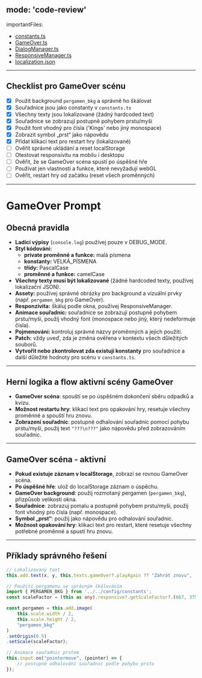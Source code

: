 mode: 'code-review'
---
importantFiles:
  - [constants.ts](../../config/constants.ts)
  - [GameOver.ts](../../game/scenes/GameOver.ts)
  - [DialogManager.ts](../../../src/utils/DialogManager.ts)
  - [ResponsiveManager.ts](../../../src/utils/ResponsiveManager.ts)
  - [localization.json](../../../public/assets/locales/cs.json)
---
## Checklist pro GameOver scénu

 - [x] Použít background `pergamen_bkg` a správně ho škálovat
 - [x] Souřadnice jsou jako constanty v `constants.ts`
 - [x] Všechny texty jsou lokalizované (žádný hardcoded text)
 - [x] Souřadnice se zobrazují postupně pohybem prstu/myši
 - [x] Použít font vhodný pro čísla ('Kings' nebo jiný monospace)
 - [x] Zobrazit symbol „prst“ jako nápovědu
 - [x] Přidat klikací text pro restart hry (lokalizované)
 - [ ] Ověřit správné ukládání a reset localStorage
 - [ ] Otestovat responsivitu na mobilu i desktopu
 - [ ] Ověřit, že se GameOver scéna spustí po úspěšné hře
 - [ ] Používat jen vlastnosti a funkce, které nevyžadují webGL
 - [ ] Ověřit, restart hry od začátku (reset všech proměnných)
---

# GameOver Prompt

## Obecná pravidla
- **Ladící výpisy** (`console.log`) používej pouze v DEBUG_MODE.
- **Styl kódování:**
    - **private proměnné a funkce:** malá písmena
    - **konstanty:** VELKÁ_PÍSMENA
    - **třídy:** PascalCase
    - **proměnné a funkce:** camelCase
- **Všechny texty musí být lokalizované** (žádné hardcoded texty, používej lokalizační JSON).
- **Assety:** používej správné obrázky pro background a vizuální prvky (např. `pergamen_bkg` pro GameOver).
- **Responzivita:** škáluj podle okna, používej ResponsiveManager.
- **Animace souřadnic:** souřadnice se zobrazují postupně pohybem prstu/myši, použij vhodný font (monospace nebo jiný, který nedeformuje čísla).
- **Pojmenování:** kontroluj správné názvy proměnných a jejich použití.
- **Patch:** vždy uveď, zda je změna ověřena v kontextu všech důležitých souborů.
- **Vytvořit nebo zkontrolovat zda existují konstanty** pro souřadnice a další důležité hodnoty pro scénu v `constants.ts`.

---

## Herní logika a flow aktivní scény GameOver
- **GameOver scéna**: spouští se po úspěšném dokončení sběru odpadků a kvízu.
- **Možnost restartu hry**: klikací text pro opakování hry, resetuje všechny proměnné a spouští hru znovu.
- **Zobrazení souřadnic**: postupné odhalování souřadnic pomocí pohybu prstu/myši, použij text `"???\n???"` jako nápovědu před zobrazováním souřadnic.
<!--
- **Monolog Moniny**: začíná scénu, texty z lokalizace (cs, en, pl), lze přeskočit kliknutím.
- **Po monologu**: spustí se časovač a quiz (Quiz.ts).
- **Quiz.ts**: spravuje otázky a odpovědi, vyhodnocuje správnost.
- **DialogManager.ts**: spravuje dialogy a jejich zobrazení.
- **ResponsiveManager.ts**: zajišťuje responzivní chování hry.
- **Drag & drop odpadků**: při tahu je aktivní jen jeden, ostatní jsou neaktivní.
- **Po odpovědi**: vyhodnocení, aktualizace scoreboardu, zpřístupnění odpadků, přechod na další otázku.
-->
---

## GameOver scéna - aktivní
- **Pokud existuje záznam v localStorage**, zobrazí se rovnou GameOver scéna.
- **Po úspěšné hře**: ulož do localStorage záznam o úspěchu.
- **GameOver background**: použij rozmotaný pergamen (`pergamen_bkg`), přizpůsob velikosti okna.
- **Souřadnice**: zobrazuj pomalu a postupně pohybem prstu/myši, použij font vhodný pro čísla (např. monospace).
- **Symbol „prst“**: použij jako nápovědu pro odhalování souřadnic.
- **Možnost opakování hry**: klikací text pro restart, které resetuje všechny potřebné proměnné a spustí hru znovu.

---

## Příklady správného řešení

```typescript
// Lokalizovaný text
this.add.text(x, y, this.texts.gameOver?.playAgain ?? "Zahrát znovu", ...);

// Použití pergamenu se správným škálováním
import { PERGAMEN_BKG } from '../../config/constants';
const scaleFactor = (this as any).responsive?.getScaleFactor?.(667, 375, 'max') ?? 1;

const pergamen = this.add.image(
    this.scale.width / 2,
    this.scale.height / 2,
    "pergamen_bkg"
)
.setOrigin(0.5)
.setScale(scaleFactor);

// Animace souřadnic prstem
this.input.on("pointermove", (pointer) => {
    // postupné odhalování souřadnic podle pohybu prstu
});
```